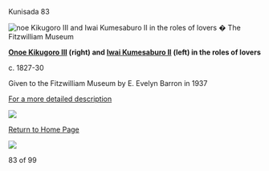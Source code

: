 Kunisada 83


![noe Kikugoro III and Iwai Kumesaburo II in the roles of lovers](kunisada/Part%20III/P.478&P.479-1937.jpg)
� The Fitzwilliam Museum

**[Onoe Kikugoro III](/exhibition/group-16-part-3) (right) and [Iwai Kumesaburo II](/exhibition/group-19) (left) in the roles of lovers**

c. 1827-30

Given to the Fitzwilliam Museum by E. Evelyn Barron in 1937

[For a more detailed description](../text478479.htm)


[![](../backgrounds/back/backward.gif)](kunp505.htm)

[Return to Home Page](../texthomepage.htm)


[![](../backgrounds/back/forward.gif)](kunp502501.htm)

83 of 99

